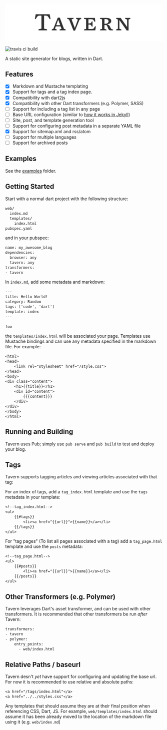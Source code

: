 
<p align="center">
    <img src="logo.png"></img>
</p>

![travis ci build](https://travis-ci.org/johnpryan/tavern.svg)

A static site generator for blogs, written in Dart.

## Features

- [x] Markdown and Mustache templating
- [x] Support for tags and a tag index page.
- [x] Compatibility with dart2js
- [x] Compatibility with other Dart transformers (e.g. Polymer, SASS)
- [ ] Support for including a tag list in any page
- [ ] Base URL configuration (similar to [how it works in Jekyll][1])
- [ ] Site, post, and template generation tool
- [ ] Support for configuring post metadata in a separate YAML file
- [x] Support for sitemap.xml and rss/atom
- [ ] Support for multiple languages
- [ ] Support for archived posts

## Examples

See the [examples](/example) folder.

## Getting Started

Start with a normal dart project with the following structure:
 
    web/
      index.md
      templates/
        index.html
    pubspec.yaml

and in your pubspec:

    name: my_awesome_blog
    dependencies:
      browser: any
      tavern: any
    transformers:
    - tavern

In `index.md`, add some metadata and markdown:

    ---
    title: Hello World!
    category: Random
    tags: ['code', 'dart']
    template: index
    ---

    foo

the `templates/index.html` will be associated your page.  Templates use Mustache
bindings and can use any metadata specified in the markdown file.  For example:

```
<html>
<head>
    <link rel="stylesheet" href="/style.css">
</head>
<body>
<div class="content">
    <h1>{{title}}</h1>
    <div id="content">
        {{{content}}}
    </div>
</div>
</body>
</html>
```

## Running and Building

Tavern uses Pub; simply use `pub serve` and `pub build` to test and deploy your
blog.

## Tags

Tavern supports tagging articles and viewing articles associated with that tag:

For an index of tags, add a `tag_index.html` template and use the `tags`
metadata in your template:

    <!--tag_index.html-->
    <ul>
        {{#tags}}
            <li><a href="{{url}}">{{name}}</a></li>
        {{/tags}}
    </ul>

For "tag pages" (To list all pages associated with a tag) add a `tag_page.html`
template and use the `posts` metadata:

    <!--tag_page.html-->
    <ul>
        {{#posts}}
            <li><a href="{{url}}">{{name}}</a></li>
        {{/posts}}
    </ul>


## Other Transformers (e.g. Polymer)

Tavern leverages Dart's asset transformer, and can be used with other transformers.
It is recommended that other transformers be run *after* Tavern:

```
transformers:
- tavern
- polymer:
    entry_points:
      - web/index.html
```

## Relative Paths / baseurl
Tavern desn't *yet* have support for configuring and updating the base url.  For
now it is recommended to use relative and absolute paths: 

```
<a href="/tags/index.html"</a>
<a href="../../styles.css"</a>
```

Any templates that should assume they are at their final position when
referencing CSS, Dart, JS. For example, `web/templates/index.html` should assume
it has been already moved to the location of the markdown file using it (e.g.
`web/index.md`)



[1]: https://byparker.com/blog/2014/clearing-up-confusion-around-baseurl/
